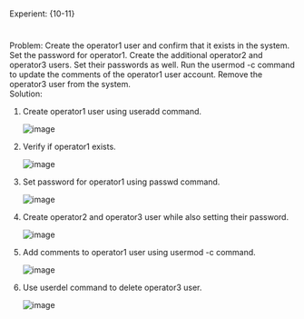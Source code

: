 #
Experient: {10-11}  
#
Problem:
Create the operator1 user and confirm that it exists in the system. Set the password for operator1. Create the additional operator2 and operator3 users. Set their passwords as well. Run the usermod -c command to update the comments of the operator1 user account. Remove the operator3 user from the system.  
Solution:  
1. Create operator1 user using useradd command.

   
    ![image](https://github.com/user-attachments/assets/41650e3b-d01f-4b52-a686-cd1837ea16be)


2. Verify if operator1 exists.
   
    ![image](https://github.com/user-attachments/assets/59f326c4-591c-4eb2-9f1f-6d2340b8631f)

3. Set password for operator1 using passwd command.

   ![image](https://github.com/user-attachments/assets/b151bfd7-90ee-4163-bd70-c02fcb743a7c)


4. Create operator2 and operator3 user while also setting their password.

   ![image](https://github.com/user-attachments/assets/546db8ec-a04a-4fd1-ade2-9e0d9b04fb06)


5. Add comments to operator1 user using usermod -c command.

   ![image](https://github.com/user-attachments/assets/53396e75-856d-4590-9e5a-2aae86387472)


6. Use userdel command to delete operator3 user.

   ![image](https://github.com/user-attachments/assets/6513066d-20ca-4606-a660-926cf6ea713d)
